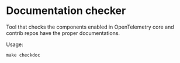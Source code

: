 # Documentation checker

Tool that checks the components enabled in OpenTelemetry core and contrib repos have 
the proper documentations.

Usage:
```
make checkdoc
```